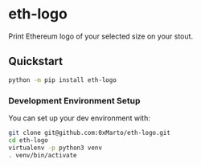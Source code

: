 # eth-logo

[//]: # ([![PyPI version]&#40;https://badge.fury.io/py/eth-account.svg&#41;]&#40;https://badge.fury.io/py/eth-logo&#41;)
[//]: # ([![Python versions]&#40;https://img.shields.io/pypi/pyversions/eth-account.svg&#41;]&#40;https://pypi.python.org/pypi/eth-logo&#41;)

Print Ethereum logo of your selected size on your stout.


## Quickstart

```sh
python -m pip install eth-logo
```

### Development Environment Setup

You can set up your dev environment with:

```sh
git clone git@github.com:0xMarto/eth-logo.git
cd eth-logo
virtualenv -p python3 venv
. venv/bin/activate
```
